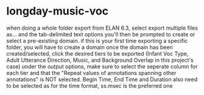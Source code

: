 # longday-music-voc
when doing a whole folder export from ELAN 6.3, select export multiple files as... and the tab-delimited text options
you'll then be prompted to create or select a pre-existing domain. if this is your first time exporting a specific folder, you will have to create a domain
once the domain has been created/selected, click the desired tiers to be exported (Infant Voc Type, Adult Utterance Direction, Music, and Background Overlap in this project's case)
under the output options, make sure to select the seperate column for each tier and that the "Repeat values of annotations spanning other annotations" is NOT selected. 
Begin Time, End Time and Duration also need to be selected
as for the time format, ss.msec is the preferred one
